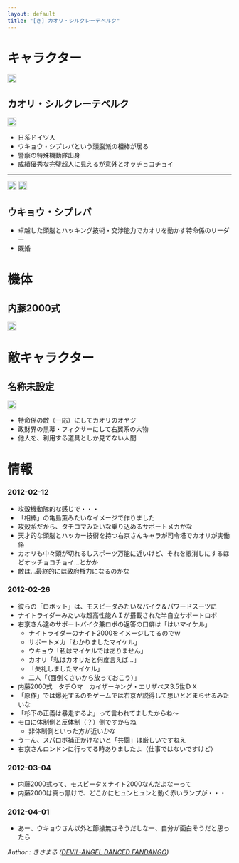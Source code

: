 ```yaml
---
layout: default
title: "[き] カオリ・シルクレーテベルク"
---
```


キャラクター
======================================================================================

<a href="https://get.google.com/albumarchive/115069798956937902080/album/AF1QipOuxrOcmL9T_uvtOu6PiIuVRHwXsP3sTUWdO9r-/AF1QipOH8Vh3eMKTdigB-TxuKMQVmM2D8bPVMP_59a2a"><img style="padding: 1px; border: 1px solid rgb(204, 204, 204); border-image: none;" src="https://lh3.googleusercontent.com/B3BHyxgRzf6iuumaGYEA9n3ramLd3yHsEy9SDW9Y9DvTQIdAUxVIW78aCIqsla17EiO_Bz7W657yBW66ww=s288"></a>


カオリ・シルクレーテベルク
-------------------------------------------

<a href="https://get.google.com/albumarchive/115069798956937902080/album/AF1QipOuxrOcmL9T_uvtOu6PiIuVRHwXsP3sTUWdO9r-/AF1QipPKolLh_UoEovqquprD19kwYOxfabSrRutwD857"><img style="padding: 1px; border: 1px solid rgb(204, 204, 204); border-image: none;" src="https://lh3.googleusercontent.com/cEBedFRF_-3FKxr3sdTMJsiysbtE-jAA4ycf3ycQyj11QRvEnCbbItXD1ooDTRDihisxDIc-wN48bliDgw=s288"></a>


* 日系ドイツ人
* ウキョウ・シプレバという頭脳派の相棒が居る
* 警察の特殊機動隊出身
* 成績優秀な完璧超人に見えるが意外とオッチョコチョイ

----
<a href="https://get.google.com/albumarchive/115069798956937902080/album/AF1QipOuxrOcmL9T_uvtOu6PiIuVRHwXsP3sTUWdO9r-/AF1QipNCyg0NK4SB59QgXv1BSwPpuI0xX55rin1bctzb"><img style="padding: 1px; border: 1px solid rgb(204, 204, 204); border-image: none;" src="https://lh3.googleusercontent.com/1arzfjz1prI9bMgI6TN9JjTjMuHznFzR9JPu0vM65SB1RSLjy_ks2u2OpzGhS15Q4TxRXJ9WqJygXb3A-g=s144"></a>
<a href="https://get.google.com/albumarchive/115069798956937902080/album/AF1QipOuxrOcmL9T_uvtOu6PiIuVRHwXsP3sTUWdO9r-/AF1QipPOW6MGMBeuQkr3Nxo7rt-4ZwILpUDldvoFm1fZ"><img style="padding: 1px; border: 1px solid rgb(204, 204, 204); border-image: none;" src="https://lh3.googleusercontent.com/8BIeI5iXSK1z08t8Qp11jXMkSl--OUNX7--uxiaM9GIjW6OfQNTub6Jo-IrVPFGZ_5yjoMt1hHrrPnrD8g=s144"></a>




ウキョウ・シプレバ
-------------------------------------------

* 卓越した頭脳とハッキング技術・交渉能力でカオリを動かす特命係のリーダー
* 既婚




機体
======================================================================================

内藤2000式
-------------------------------------------

<a href="https://get.google.com/albumarchive/115069798956937902080/album/AF1QipOuxrOcmL9T_uvtOu6PiIuVRHwXsP3sTUWdO9r-/AF1QipMmapYHcsFbfcD269Ga6sB9QLoXoymGclSz22CW"><img style="padding: 1px; border: 1px solid rgb(204, 204, 204); border-image: none;" src="https://lh3.googleusercontent.com/vow6Uk_Zx8FKGD9dfbRiJzscpRNGqq2UXqBWntYG4MTkeWzlP3V-eO1IPS0SYoJ0hsJ_z0W97mVfeN1nxQ=s288"></a>




敵キャラクター
======================================================================================

名称未設定
-------------------------------------------

<a href="https://get.google.com/albumarchive/115069798956937902080/album/AF1QipOuxrOcmL9T_uvtOu6PiIuVRHwXsP3sTUWdO9r-/AF1QipMfeYomVNLleOUjDPJjEqwaM-fAYba_a2QQfS9T"><img style="padding: 1px; border: 1px solid rgb(204, 204, 204); border-image: none;" src="https://lh3.googleusercontent.com/Fwxvkt6uN0Q9XYbBMnEexHiUzJl1UH5raEmkv9Du26rMwPy5AACJSHU-5heQqShi9nxEeNO3WDwDdTSsYQ=s288"></a>


* 特命係の敵（一応）にしてカオリのオヤジ
* 政財界の黒幕・フィクサーにして右翼系の大物
* 他人を、利用する道具としか見てない人間




情報
======================================================================================

### 2012-02-12


* 攻殻機動隊的な感じで・・・
* 「相棒」の亀島薫みたいなイメージで作りました
* 攻殻系だから、タチコマみたいな乗り込めるサポートメカかな
* 天才的な頭脳とハッカー技術を持つ右京さんキャラが司令塔でカオリが実働係
* カオリも中々頭が切れるしスポーツ万能に近いけど、それを帳消しにするほどオッチョコチョイ…とかか
* 敵は…最終的には政府権力になるのかな

### 2012-02-26


* 彼らの「ロボット」は、モスピーダみたいなバイク＆パワードスーツに
* ナイトライダーみたいな超高性能ＡＩが搭載された半自立サポートロボ
* 右京さん達のサポートバイク兼ロボの返答の口癖は「はいマイケル」
	* ナイトライダーのナイト2000をイメージしてるのでｗ
	* サポートメカ「わかりましたマイケル」
	* ウキョウ「私はマイケルではありません」
	* カオリ「私はカオリだと何度言えば…」
	* 「失礼しましたマイケル」
	* 二人「（面倒くさいから放っておこう）」
* 内藤2000式　タチ○マ　カイザーキング・エリザベス3.5世ＤＸ
* 「原作」では爆死するのをゲームでは右京が説得して思いとどまらせるみたいな
* 「杉下の正義は暴走するよ」って言われてましたからね～
* モロに体制側と反体制（？）側ですからね
	* 非体制側といった方が近いかな
* うーん、スパロボ補正かけないと「共闘」は厳しいですねえ
* 右京さんロンドンに行ってる時ありましたよ（仕事ではないですけど）

### 2012-03-04


* 内藤2000式って、モスピータｘナイト2000なんだよなーって
* 内藤2000は真っ黒けで、どこかにヒュンヒュンと動く赤いランプが・・・

### 2012-04-01


* あー、ウキョウさん以外と節操無さそうだしなー、自分が面白そうだと思ったら




<footer id="ARTICLEFOOTER">
<address>
Author : きさまる
(<a href="http://www.geocities.co.jp/Playtown/9613/" rel="nofollow">DEVIL-ANGEL DANCED FANDANGO</a>)
</address>
</footer>